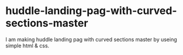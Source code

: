 # huddle-landing-pag-with-curved-sections-master
I am making huddle landing pag  with curved sections master by useing simple html &amp; css.
